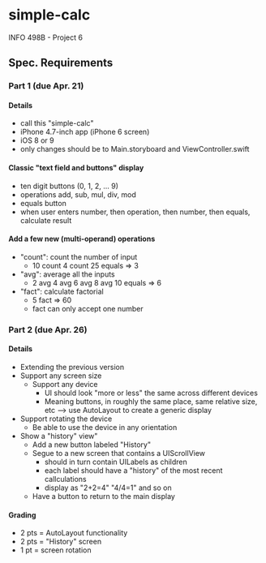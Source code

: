 # simple-calc
INFO 498B - Project 6

## Spec. Requirements

### Part 1 (due Apr. 21)
#### Details
* call this "simple-calc"
* iPhone 4.7-inch app (iPhone 6 screen)
* iOS 8 or 9
* only changes should be to Main.storyboard and ViewController.swift

#### Classic "text field and buttons" display
* ten digit buttons (0, 1, 2, ... 9)
* operations add, sub, mul, div, mod
* equals button
* when user enters number, then operation, then number, then equals, calculate result

#### Add a few new (multi-operand) operations
* "count": count the number of input
  * 10 count 4 count 25 equals => 3
* "avg": average all the inputs
  * 2 avg 4 avg 6 avg 8 avg 10 equals => 6
* "fact": calculate factorial
  * 5 fact => 60
  * fact can only accept one number

### Part 2 (due Apr. 26)
#### Details
* Extending the previous version
* Support any screen size
  * Support any device
    * UI should look "more or less" the same across different devices
    * Meaning buttons, in roughly the same place, same relative size, etc --> use AutoLayout to create a generic display
* Support rotating the device
  * Be able to use the device in any orientation
* Show a "history" view"
  * Add a new button labeled "History"
  * Segue to a new screen that contains a UIScrollView
    * should in turn contain UILabels as children
    * each label should have a "history" of the most recent callculations
    * display as "2+2=4" "4/4=1" and so on
  * Have a button to return to the main display

#### Grading 
* 2 pts = AutoLayout functionality
* 2 pts = "History" screen
* 1 pt = screen rotation